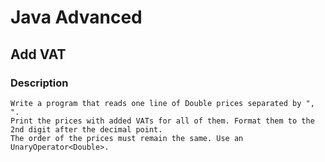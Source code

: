 # Java Advanced

## Add VAT

### Description
    Write a program that reads one line of Double prices separated by ", ".
    Print the prices with added VATs for all of them. Format them to the 2nd digit after the decimal point.
    The order of the prices must remain the same. Use an UnaryOperator<Double>.
